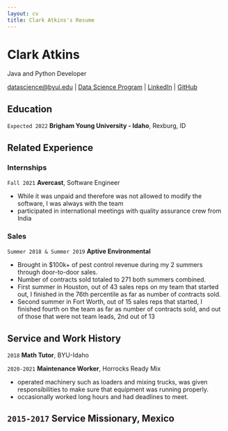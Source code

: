 ```yaml
---
layout: cv
title: Clark Atkins's Resume
---
```

# Clark Atkins
Java and Python Developer

<div id="webaddress">
<a href="datascience@byui.edu">datascience@byui.edu</a>
| <a href="https://byuidatascience.github.io/development.html">Data Science Program</a>
| <a href="https://www.linkedin.com/groups/13537407/">LinkedIn</a>
| <a href="https://github.com/byuids-resumes">GitHub</a>
</div>

<!-- https://www.monique.tech/the-art-of-markdown -->

## Education

`Expected 2022`
__Brigham Young University - Idaho__, Rexburg, ID


## Related Experience

### Internships
`Fall 2021`
__Avercast__, Software Engineer

- While it was unpaid and therefore was not allowed to modify the software, I was always with the team
- participated in international meetings with quality assurance crew from India


### Sales

`Summer 2018 & Summer 2019`
__Aptive Environmental__

- Brought in $100k+ of pest control revenue during my 2 summers through door-to-door sales.
- Number of contracts sold totaled to 271 both summers combined.
- First summer in Houston, out of 43 sales reps on my team that started out, I finished in the 76th percentile as far as number of contracts sold.
- Second summer in Fort Worth, out of 15 sales reps that started, I finished fourth on the team as far as number of contracts sold, and out of those that were not team leads, 2nd out of 13

## Service and Work History

`2018`
__Math Tutor__, BYU-Idaho

`2020-2021`
__Maintenance Worker__, Horrocks Ready Mix
- operated machinery such as loaders and mixing trucks, was given responsibilities to make sure that equipment was running properly.
- occasionally worked long hours and had deadlines to meet.


`2015-2017`
__Service Missionary__, Mexico
- 

<!-- ### Footer

Last updated: May 2013 -->


